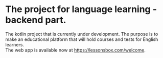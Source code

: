 # The project for language learning - backend part.
The kotlin project that is currently under development. The purpose is to make an educational platform that will hold courses and tests for English learners.<br/>
The web app is available now at https://lessonsbox.com/welcome.
